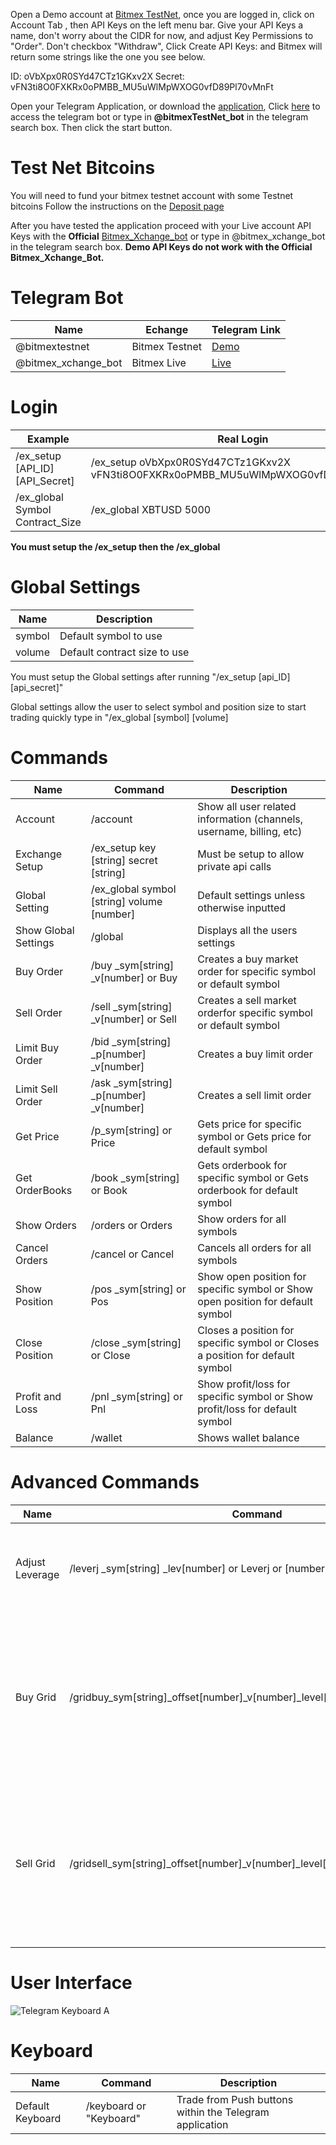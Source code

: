 Open a Demo account at [Bitmex TestNet](https://testnet.bitmex.com/register), once you are logged in, click on Account Tab , then API Keys on the left menu bar. Give your API Keys a name, don't worry about the CIDR for now, and adjust Key Permissions to "Order". Don't checkbox "Withdraw", Click Create API Keys: and Bitmex will return some strings like the one you see below. 

ID: oVbXpx0R0SYd47CTz1GKxv2X
Secret:	vFN3ti8O0FXKRx0oPMBB_MU5uWlMpWXOG0vfD89Pl70vMnFt

Open your Telegram Application, or download the [application](https://telegram.org),
Click [here](http://t.me/bitmextestnet_bot) to access the telegram bot or type in **@bitmexTestNet_bot** in the telegram search box. Then click the start button.

# Test Net Bitcoins
You will need to fund your bitmex testnet account with some Testnet bitcoins Follow the instructions on the [Deposit page](https://testnet.bitmex.com/app/deposit)

After you have tested the application proceed with your Live account API Keys with the **Official** [Bitmex_Xchange_bot](http://t.me/bitmex_xchange_bot) or type in @bitmex_xchange_bot in the telegram search box. **Demo API Keys do not work with the Official Bitmex_Xchange_Bot.**

# Telegram Bot
| Name | Echange | Telegram Link |
|----------- | ----------| ----------|
| @bitmextestnet | Bitmex Testnet | [Demo](http://t.me/bitmextestnet_bot) |
| @bitmex_xchange_bot | Bitmex Live | [Live](http://t.me/bitmex_xchange_bot) |

# Login
| Example | Real Login | 
|----------- | ----------|
| /ex_setup [API_ID] [API_Secret] | /ex_setup oVbXpx0R0SYd47CTz1GKxv2X vFN3ti8O0FXKRx0oPMBB_MU5uWlMpWXOG0vfD89Pl70vMnFt |
| /ex_global Symbol Contract_Size | /ex_global XBTUSD 5000 |

**You must setup the /ex_setup then the /ex_global**

# Global Settings
| Name | Description |
|----------- | ----------|
| symbol | Default symbol to use |
| volume | Default contract size to use |

You must setup the Global settings after running "/ex_setup [api_ID] [api_secret]"

Global settings allow the user to select symbol and position size to start trading quickly type in "/ex_global [symbol] [volume]

# Commands
| Name  | Command | Description
| ------------- | ------------- | -------------|
| Account | /account | Show all user related information (channels, username, billing, etc)
| Exchange Setup  | /ex_setup key [string] secret [string] | Must be setup to allow private api calls|
| Global Setting  | /ex_global symbol [string] volume [number] | Default settings unless otherwise inputted|
| Show Global Settings | /global | Displays all the users settings |
| Buy Order  | /buy _sym[string] _v[number]  or Buy| Creates a buy market order for specific symbol or default symbol|
| Sell Order  | /sell _sym[string] _v[number] or Sell| Creates a sell market orderfor specific symbol or default symbol |
| Limit Buy Order  | /bid _sym[string] _p[number] _v[number] | Creates a buy limit order |
| Limit Sell Order  | /ask _sym[string] _p[number] _v[number] | Creates a sell limit order |
| Get Price  | /p_sym[string] or Price | Gets price for specific symbol or Gets price for default symbol |
| Get OrderBooks  | /book _sym[string] or Book | Gets orderbook for specific symbol or Gets orderbook for default symbol |
| Show Orders | /orders or Orders | Show orders for all symbols |
| Cancel Orders | /cancel or Cancel|  Cancels all orders for all symbols |
| Show Position | /pos _sym[string] or Pos | Show open position for specific symbol or Show open position for default symbol|
| Close Position | /close _sym[string] or Close| Closes a position for specific symbol or Closes a position for default symbol |
| Profit and Loss | /pnl _sym[string] or Pnl | Show profit/loss for specific symbol or Show profit/loss for default symbol |
| Balance | /wallet | Shows wallet balance|

# Advanced Commands
| Name  | Command | Description
| ------------- | ------------- | -------------|
| Adjust Leverage | /leverj _sym[string] _lev[number] or Leverj or [number]x| Change contract leverage for specific symbol or default symbol |
| Buy Grid | /gridbuy_sym[string]_offset[number]_v[number]_level[number]_space[number] | Buy Limit Order scaling with options to adjust the volume, symbol, offset from currect price to place the first order, how many levels(orders), and the order spacing|
| Sell Grid | /gridsell_sym[string]_offset[number]_v[number]_level[number]_space[number] | Sell Limit Order scaling with options to adjust the volume, symbol, offset from currect price to place the first order, how many levels(orders), and the order spacing|


# User Interface
![Telegram Keyboard A](https://preview.ibb.co/hO9SBx/bitmex_xchange_bot.png)

# Keyboard
| Name  | Command | Description
| ------------- | ------------- | -------------|
| Default Keyboard | /keyboard or "Keyboard" | Trade from Push buttons within the Telegram application |



